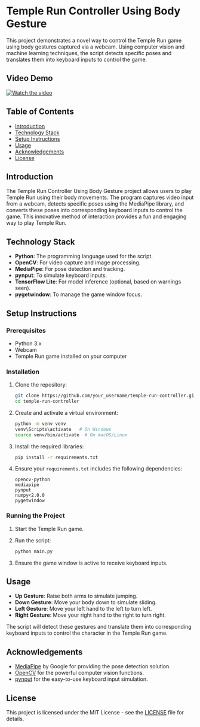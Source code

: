 # Temple Run Controller Using Body Gesture

This project demonstrates a novel way to control the Temple Run game using body gestures captured via a webcam. Using computer vision and machine learning techniques, the script detects specific poses and translates them into keyboard inputs to control the game.

## Video Demo
[![Watch the video](path_to_thumbnail)](path_to_your_video)

## Table of Contents
- [Introduction](#introduction)
- [Technology Stack](#technology-stack)
- [Setup Instructions](#setup-instructions)
- [Usage](#usage)
- [Acknowledgements](#acknowledgements)
- [License](#license)

## Introduction

The Temple Run Controller Using Body Gesture project allows users to play Temple Run using their body movements. The program captures video input from a webcam, detects specific poses using the MediaPipe library, and converts these poses into corresponding keyboard inputs to control the game. This innovative method of interaction provides a fun and engaging way to play Temple Run.

## Technology Stack

- **Python**: The programming language used for the script.
- **OpenCV**: For video capture and image processing.
- **MediaPipe**: For pose detection and tracking.
- **pynput**: To simulate keyboard inputs.
- **TensorFlow Lite**: For model inference (optional, based on warnings seen).
- **pygetwindow**: To manage the game window focus.

## Setup Instructions

### Prerequisites

- Python 3.x
- Webcam
- Temple Run game installed on your computer

### Installation

1. Clone the repository:

    ```sh
    git clone https://github.com/your_username/temple-run-controller.git
    cd temple-run-controller
    ```

2. Create and activate a virtual environment:

    ```sh
    python -m venv venv
    venv\Scripts\activate   # On Windows
    source venv/bin/activate  # On macOS/Linux
    ```

3. Install the required libraries:

    ```sh
    pip install -r requirements.txt
    ```

4. Ensure your `requirements.txt` includes the following dependencies:

    ```plaintext
    opencv-python
    mediapipe
    pynput
    numpy<2.0.0
    pygetwindow
    ```

### Running the Project

1. Start the Temple Run game.
2. Run the script:

    ```sh
    python main.py
    ```

3. Ensure the game window is active to receive keyboard inputs.

## Usage

- **Up Gesture**: Raise both arms to simulate jumping.
- **Down Gesture**: Move your body down to simulate sliding.
- **Left Gesture**: Move your left hand to the left to turn left.
- **Right Gesture**: Move your right hand to the right to turn right.

The script will detect these gestures and translate them into corresponding keyboard inputs to control the character in the Temple Run game.

## Acknowledgements

- [MediaPipe](https://google.github.io/mediapipe/) by Google for providing the pose detection solution.
- [OpenCV](https://opencv.org/) for the powerful computer vision functions.
- [pynput](https://pynput.readthedocs.io/) for the easy-to-use keyboard input simulation.

## License

This project is licensed under the MIT License - see the [LICENSE](LICENSE) file for details.

